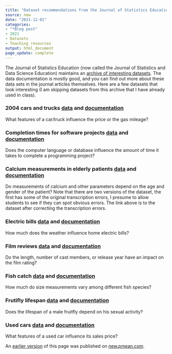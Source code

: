 ```yaml
---
title: "Dataset recommendations from the Journal of Statistics Education"
source: new
date: "2021-12-01"
categories:
- "*Blog post"
- 2021
- Datasets
- Teaching resources
output: html_document
page_update: complete
---
```


The Journal of Statistics Education (now called the Journal of Statistics and Data Science Education) maintains an [archive of interesting datasets][jse01]. The data documentation is mostly good, and you can find out more about these data sets in the journal articles themselves. Here are a few datasets that look interesting (I am skipping datasets from this archive that I have already used in class).

<!--more-->

### 2004 cars and trucks [data][jse02] and [documentation][jse03]

What features of a car/truck influence the price or the gas mileage?

### Completion times for software projects [data][jse04] and [documentation][jse05]

Does the computer language or database influence the amount of time it takes to complete a programming project?

### Calcium measurements in elderly patients [data][jse06] and [documentation][jse07]

Do measurements of calcium and other parameters depend on the age and gender of the patient? Note that there are two versions of the dataset, the first has some of the original transcription errors, I presume to allow students to see if they can spot obvious errors. The link above is to the dataset after correcting the transcription errors.

### Electric bills [data][jse08] and [documentation][jse09]

How much does the weather influence home electric bills?

### Film reviews [data][jse10] and [documentation][jse11]

Do the length, number of cast members, or release year have an impact on the film rating?

### Fish catch [data][jse12] and [documentation][jse13]

How much do size measurements vary among different fish species?

### Frutifly lifespan [data][jse14] and [documentation][jse15]

Does the lifespan of a male fruitfly depend on his sexual activity?

### Used cars [data][jse16] and [documentation][jse17]

 What features of a used car influence its sales price?

[jse01]: http://jse.amstat.org/jse_data_archive.htm
[jse02]: http://jse.amstat.org/datasets/04cars.dat.txt
[jse03]: http://jse.amstat.org/datasets/04cars.txt
[jse04]: http://jse.amstat.org/datasets/aptness.dat.txt
[jse05]: http://jse.amstat.org/datasets/aptness.txt
[jse06]: http://jse.amstat.org/datasets/calciumgood.dat.txt
[jse07]: http://jse.amstat.org/datasets/calcium.txt
[jse08]: http://jse.amstat.org/datasets/electricbill.dat.txt
[jse09]: http://jse.amstat.org/datasets/electricbill.txt
[jse10]: http://jse.amstat.org/datasets/films.dat.txt
[jse11]: http://jse.amstat.org/datasets/films.txt
[jse12]: http://jse.amstat.org/datasets/fishcatch.dat.txt
[jse13]: http://jse.amstat.org/datasets/fishcatch.txt
[jse14]: http://jse.amstat.org/datasets/fruitfly.dat.txt
[jse15]: http://jse.amstat.org/datasets/fruitfly.txt
[jse16]: http://jse.amstat.org/datasets/kuiper.xls
[jse17]: http://jse.amstat.org/datasets/kuiper%20data%20set%20desc.txt

An [earlier version][sim2] of this page was published on [new.pmean.com][sim1].

[sim1]: http://new.pmean.com
[sim2]: http://new.pmean.com/dataset-recommendations-jse/